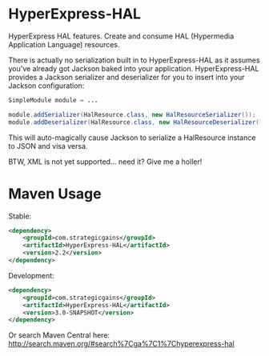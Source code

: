 HyperExpress-HAL
================

HyperExpress HAL features. Create and consume HAL (Hypermedia Application Language) resources.

There is actually no serialization built in to HyperExpress-HAL as it assumes you've already
got Jackson baked into your application.  HyperExpress-HAL provides a Jackson serializer
and deserializer for you to insert into your Jackson configuration:

```java
SimpleModule module = ...

module.addSerializer(HalResource.class, new HalResourceSerializer());
module.addDeserializer(HalResource.class, new HalResourceDeserializer());
```

This will auto-magically cause Jackson to serialize a HalResource instance to JSON and
visa versa.

BTW, XML is not yet supported... need it? Give me a holler!

Maven Usage
===========

Stable:

```xml
<dependency>
    <groupId>com.strategicgains</groupId>
    <artifactId>HyperExpress-HAL</artifactId>
    <version>2.2</version>
</dependency>
```

Development:

```xml
<dependency>
    <groupId>com.strategicgains</groupId>
    <artifactId>HyperExpress-HAL</artifactId>
    <version>3.0-SNAPSHOT</version>
</dependency>
```
Or search Maven Central here: http://search.maven.org/#search%7Cga%7C1%7Chyperexpress-hal